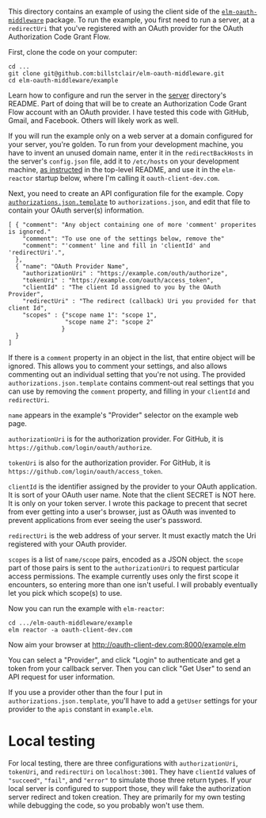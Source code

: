 This directory contains an example of using the client side of the [`elm-oauth-middleware`](http://package.elm-lang.org/packages/billstclair/elm-oauth-middleware/latest) package. To run the example, you first need to run a server, at a `redirectUri` that you've registered with an OAuth provider for the OAuth Authorization Code Grant Flow.

First, clone the code on your computer:

    cd ...
    git clone git@github.com:billstclair/elm-oauth-middleware.git
    cd elm-oauth-middleware/example

Learn how to configure and run the server in the [server](../server/) directory's README. Part of doing that will be to create an Authorization Code Grant Flow account with an OAuth provider. I have tested this code with GitHub, Gmail, and Facebook. Others will likely work as well.

If you will run the example only on a web server at a domain configured for your server, you're golden. To run from your development machine, you have to invent an unused domain name, enter it in the `redirectBackHosts` in the server's `config.json` file, add it to `/etc/hosts` on your development machine, [as instructed](https://github.com/billstclair/elm-oauth-middleware#development) in the top-level README, and use it in the `elm-reactor` startup below, where I'm calling it `oauth-client-dev.com`.

Next, you need to create an API configuration file for the example. Copy [`authorizations.json.template`](authorizations.json.template) to `authorizations.json`, and edit that file to contain your OAuth server(s) information.

    [ { "comment": "Any object containing one of more 'comment' properites is ignored."
        "comment": "To use one of the settings below, remove the"
        "comment": "'comment' line and fill in 'clientId' and 'redirectUri'.",
      },
      { "name": "OAuth Provider Name",
        "authorizationUri" : "https://example.com/outh/authorize",
        "tokenUri" : "https://example.com/oauth/access_token",
        "clientId" : "The client Id assigned to you by the OAuth Provider",
        "redirectUri" : "The redirect (callback) Uri you provided for that client Id",
        "scopes" : {"scope name 1": "scope 1",
                    "scope name 2": "scope 2"
                   }
      }
    ]

If there is a `comment` property in an object in the list, that entire object will be ignored. This allows you to comment your settings, and also allows commenting out an individual setting that you're not using. The provided `authorizations.json.template` contains comment-out real settings that you can use by removing the `comment` property, and filling in your `clientId` and `redirectUri`.

`name` appears in the example's "Provider" selector on the example web page.

`authorizationUri` is for the authorization provider. For GitHub, it is `https://github.com/login/oauth/authorize`.

`tokenUri` is also for the authorization provider. For GitHub, it is `https://github.com/login/oauth/access_token`.

`clientId` is the identifier assigned by the provider to your OAuth application. It is sort of your OAuth user name. Note that the client SECRET is NOT here. It is only on your token server. I wrote this package to precent that secret from ever getting into a user's browser, just as OAuth was invented to prevent applications from ever seeing the user's password.

`redirectUri` is the web address of your server. It must exactly match the Uri registered with your OAuth provider.

`scopes` is a list of `name/scope` pairs, encoded as a JSON object. the `scope` part of those pairs is sent to the `authorizationUri` to request particular access permissions. The example currently uses only the first scope it encounters, so entering more than one isn't useful. I will probably eventually let you pick which scope(s) to use.

Now you can run the example with `elm-reactor`:

    cd .../elm-oauth-middleware/example
    elm reactor -a oauth-client-dev.com
    
Now aim your browser at http://oauth-client-dev.com:8000/example.elm

You can select a "Provider", and click "Login" to authenticate and get a token from your callback server. Then you can click "Get User" to send an API request for user information.

If you use a provider other than the four I put in `authorizations.json.template`, you'll have to add a `getUser` settings for your provider to the `apis` constant in `example.elm`.

# Local testing

For local testing, there are three configurations with `authorizationUri`, `tokenUri`, and `redirectUri` on `localhost:3001`. They have `clientId` values of `"succeed"`, `"fail"`, and `"error"` to simulate those three return types. If your local server is configured to support those, they will fake the authorization server redirect and token creation. They are primarily for my own testing while debugging the code, so you probably won't use them.
